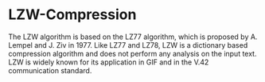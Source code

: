 # LZW-Compression
The LZW algorithm is based on the LZ77 algorithm, which is proposed by A. Lempel and J. Ziv in 1977. Like LZ77 and LZ78, LZW is a dictionary based compression algorithm and does not perform any analysis on the input text. LZW is widely known for its application in GIF and in the V.42 communication standard.
